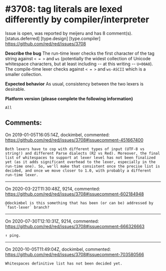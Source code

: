 
#3708: tag literals are lexed differently by compiler/interpreter
================================================================================
Issue is open, was reported by meijeru and has 8 comment(s).
[status.deferred] [type.design] [type.compiler]
<https://github.com/red/red/issues/3708>

**Describe the bug**
The run-time lexer checks the first character of the tag string against `< = >` and `ws` (potentially the widest collection of Unicode whitespace characters, but at least including -- at this writing -- `U+00A0`).
The compile-time lexer checks against `< = >` and `ws-ASCII` which is a smaller collection.

**Expected behavior**
As usual,  consistency between the two lexers is desirable.

**Platform version (please complete the following information)**
```
All
```



Comments:
--------------------------------------------------------------------------------

On 2019-01-05T16:05:14Z, dockimbel, commented:
<https://github.com/red/red/issues/3708#issuecomment-451667400>

    Both lexers have to cop with different types of input (UTF-8 vs string!) and different Parse dialects (R2 vs Red). Moreover, the final list of whitespaces to support at lexer level has not been finalized yet (as it adds significant overhead to the lexer, especially in the run-time one). So, we'll make that consistent once the precise list is decided, and once we move closer to 1.0, with probably a different run-time lexer.

--------------------------------------------------------------------------------

On 2020-03-22T11:30:48Z, 9214, commented:
<https://github.com/red/red/issues/3708#issuecomment-602184948>

    @dockimbel is this something that has been (or can be) addressed by `fast-lexer` branch?

--------------------------------------------------------------------------------

On 2020-07-30T12:10:31Z, 9214, commented:
<https://github.com/red/red/issues/3708#issuecomment-666326663>

    ↑ ping.

--------------------------------------------------------------------------------

On 2020-10-05T11:49:04Z, dockimbel, commented:
<https://github.com/red/red/issues/3708#issuecomment-703580566>

    Whitespaces definitive list has not been decided yet. 

